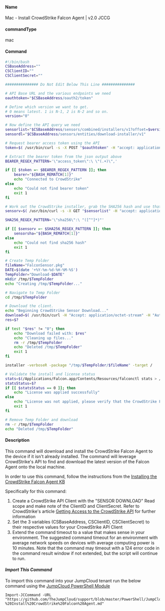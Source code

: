 #### Name

Mac - Install CrowdStrike Falcon Agent | v2.0 JCCG

#### commandType

mac

#### Command

```bash
#!/bin/bash
CSBaseAddress=""
CSClientID=""
CSClientSecret=""

############### Do Not Edit Below This Line ###############

# API Base URL and the various endpoints we need
oauthtoken="$CSBaseAddress/oauth2/token"

# Define which version we want to get.
# 0 means latest. 1 is N-1, 2 is N-2 and so on.
version="0"

# Now define the API query we need
sensorlist="$CSBaseAddress/sensors/combined/installers/v1?offset=$version&limit=1&filter=platform%3A%22mac%22"
sensordl="$CSBaseAddress/sensors/entities/download-installer/v1"

# Request bearer access token using the API
token=$( /usr/bin/curl -s -X POST "$oauthtoken" -H "accept: application/json" -H "Content-Type: application/x-www-form-urlencoded" -d "client_id=$CSClientID&client_secret=$CSClientSecret" )

# Extract the bearer token from the json output above
BEARER_REGEX_PATTERN='\"access_token\":\ \"(.+)\",'

if [[ $token =~ $BEARER_REGEX_PATTERN ]]; then
    bearer="${BASH_REMATCH[1]}"
    echo "Connected to CrowdStrike"
else
    echo "Could not find bearer token"
    exit 1
fi

# Work out the CrowdStrike installer, grab the SHA256 hash and use that to download that installer
sensorv=$( /usr/bin/curl -s -X GET "$sensorlist" -H "accept: application/json" -H "authorization: Bearer $bearer" )

SHA256_REGEX_PATTERN='\"sha256\":\ "([^"]*)"'

if [[ $sensorv =~ $SHA256_REGEX_PATTERN ]]; then
    sensorsha="${BASH_REMATCH[1]}"
else
    echo "Could not find sha256 hash"
    exit 1
fi

# Create Temp Folder
fileName="FalconSensor.pkg"
DATE=$(date '+%Y-%m-%d-%H-%M-%S')
TempFolder="Download-$DATE"
mkdir /tmp/$TempFolder
echo "Creating /tmp/$TempFolder..."

# Navigate to Temp Folder
cd /tmp/$TempFolder

# Download the client.
echo "Beginning CrowdStrike Sensor Download..."
download=$( /usr/bin/curl -H "Accept: application/octet-stream" -H "Authorization: bearer $bearer" -o "$fileName" "$sensordl?id=$sensorsha")
res=$?

if test "$res" != "0"; then
    echo "Download failed with: $res"
    echo "Cleaning up files..."
    rm -r /tmp/$TempFolder
    echo "Deleted /tmp/$TempFolder"
    exit 1
fi

installer -verboseR -package "/tmp/$TempFolder/$fileName" -target /

# Validate the install and license status
stats=$(/Applications/Falcon.app/Contents/Resources/falconctl stats > /dev/null 2>&1)
statsStatus=$?
if [[ $statsStatus == 0 ]]; then
    echo "License was applied successfully"
else
    echo "License was not applied, please verify that the CrowdStrike Falcon MDM Settings profile is applied to this device"
    exit 1
fi

# Remove Temp Folder and download
rm -r /tmp/$TempFolder
echo "Deleted /tmp/$TempFolder"
```

#### Description

This command will download and install the CrowdStrike Falcon Agent to the device if it isn't already installed. The command will leverage CrowdStrike's API to find and download the latest version of the Falcon Agent onto the local machine.

In order to use this command, follow the instructions from the [Installing the CrowdStrike Falcon Agent KB](https://support.jumpcloud.com/s/article/Installing-the-Crowdstrike-Falcon-Agent)

Specifically for this command:

1. Create a CrowdStrike API Client with the "SENSOR DOWNLOAD" Read scope and make note of the ClientID and ClientSecret. Refer to CrowdStrike's article [Getting Access to the CrowdStrike API](https://www.crowdstrike.com/blog/tech-center/get-access-falcon-apis/) for further information
2. Set the 3 variables (CSBaseAddress, CSClientID, CSClientSecret) to their respective values for your CrowdStrike API Client
3. Extend the command timeout to a value that makes sense in your environment. The suggested command timeout for an environment with average network speeds on devices with average computing power is 10 minutes. Note that the command may timeout with a 124 error code in the command result window if not extended, but the script will continue to run.

#### _Import This Command_

To import this command into your JumpCloud tenant run the below command using the [JumpCloud PowerShell Module](https://github.com/TheJumpCloud/support/wiki/Installing-the-JumpCloud-PowerShell-Module)

```
Import-JCCommand -URL "https://github.com/TheJumpCloud/support/blob/master/PowerShell/JumpCloud%20Commands%20Gallery/Mac%20Commands/Mac%20-%20Install%20CrowdStrike%20Falcon%20Agent.md"
```
